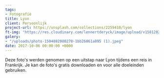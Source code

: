 ```yaml
---
tags:
- Fotografie
title: Lyon
client: Persoonlijk
project-url: https://unsplash.com/collections/2259410/lyon
ft-img: "https://res.cloudinary.com/lennertderyck/image/upload/v1581282807/photo-1504882980278-1bb26861a895_1_xjwtzg.jpg"
galery:
- "/uploads/photo-1504882980278-1bb26861a895 (1).jpeg"
date: 2017-10-06 00:00:00 +0000
---
```

Deze foto's werden genomen op een uitstap naar Lyon tijdens een reis in Frankrijk. Je kan de foto's gratis downloaden en voor alle doeleinden gebruiken.